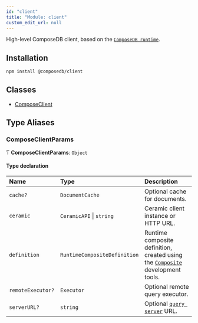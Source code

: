 ```yaml
---
id: "client"
title: "Module: client"
custom_edit_url: null
---
```


High-level ComposeDB client, based on the [`ComposeDB runtime`](runtime.md).

## Installation

```sh
npm install @composedb/client
```

## Classes

- [ComposeClient](../classes/client.ComposeClient.md)

## Type Aliases

### ComposeClientParams

Ƭ **ComposeClientParams**: `Object`

#### Type declaration

| Name | Type | Description |
| :------ | :------ | :------ |
| `cache?` | `DocumentCache` | Optional cache for documents. |
| `ceramic` | `CeramicAPI` \| `string` | Ceramic client instance or HTTP URL. |
| `definition` | `RuntimeCompositeDefinition` | Runtime composite definition, created using the [`Composite`](../classes/devtools.Composite.md) development tools. |
| `remoteExecutor?` | `Executor` | Optional remote query executor. |
| `serverURL?` | `string` | Optional [`query server`](server.md) URL. |
